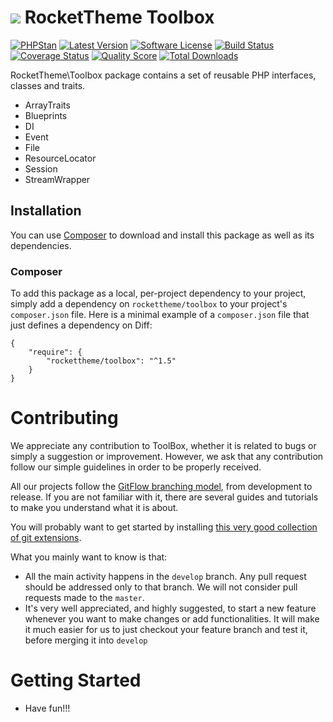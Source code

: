# ![](https://avatars1.githubusercontent.com/u/1310198?v=2&s=50) RocketTheme Toolbox

[![PHPStan](https://img.shields.io/badge/PHPStan-enabled-brightgreen.svg?style=flat)](https://github.com/phpstan/phpstan)
[![Latest Version](http://img.shields.io/packagist/v/rockettheme/toolbox.svg?style=flat)](https://packagist.org/packages/rockettheme/toolbox)
[![Software License](https://img.shields.io/badge/license-MIT-brightgreen.svg?style=flat)](LICENSE)
[![Build Status](https://img.shields.io/travis/rockettheme/toolbox/master.svg?style=flat)](https://travis-ci.org/rockettheme/toolbox)
[![Coverage Status](https://img.shields.io/scrutinizer/coverage/g/rockettheme/toolbox.svg?style=flat)](https://scrutinizer-ci.com/g/rockettheme/toolbox/code-structure)
[![Quality Score](https://img.shields.io/scrutinizer/g/rockettheme/toolbox.svg?style=flat)](https://scrutinizer-ci.com/g/rockettheme/toolbox)
[![Total Downloads](https://img.shields.io/packagist/dt/rockettheme/toolbox.svg?style=flat)](https://packagist.org/packages/rockettheme/toolbox)

RocketTheme\Toolbox package contains a set of reusable PHP interfaces, classes and traits.

* ArrayTraits
* Blueprints
* DI
* Event
* File
* ResourceLocator
* Session
* StreamWrapper

## Installation

You can use [Composer](http://getcomposer.org/) to download and install this package as well as its dependencies.

### Composer

To add this package as a local, per-project dependency to your project, simply add a dependency on `rockettheme/toolbox` to your project's `composer.json` file. Here is a minimal example of a `composer.json` file that just defines a dependency on Diff:

    {
        "require": {
            "rockettheme/toolbox": "^1.5"
        }
    }


# Contributing

We appreciate any contribution to ToolBox, whether it is related to bugs or simply a suggestion or improvement.
However, we ask that any contribution follow our simple guidelines in order to be properly received.

All our projects follow the [GitFlow branching model][gitflow-model], from development to release. If you are not familiar with it, there are several guides and tutorials to make you understand what it is about.

You will probably want to get started by installing [this very good collection of git extensions][gitflow-extensions].

What you mainly want to know is that:

- All the main activity happens in the `develop` branch. Any pull request should be addressed only to that branch. We will not consider pull requests made to the `master`.
- It's very well appreciated, and highly suggested, to start a new feature whenever you want to make changes or add functionalities. It will make it much easier for us to just checkout your feature branch and test it, before merging it into `develop`


# Getting Started

* Have fun!!!


[gitflow-model]: http://nvie.com/posts/a-successful-git-branching-model/
[gitflow-extensions]: https://github.com/nvie/gitflow
